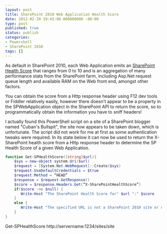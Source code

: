 ```yaml
---
layout: post
title: SharePoint 2010 Web Application Health Score
date: 2012-02-20 19:43:00.000000000 -08:00
type: post
published: true
status: publish
categories:
- Powershell
- SharePoint 2010
tags: []
---
```

<p>As default in SharePoint 2010, each Web Application emits an <a href="http://msdn.microsoft.com/en-us/library/ee557206.aspx">SharePoint Health Score</a> that ranges from 0 to 10 and is an aggregation of many performance stats from the SharePoint farm, including Asp.Net request queue length and available RAM on the Web front end, amongst other factors.</p>
<p>You can obtain the score from a Http response header using F12 dev tools or Fiddler relatively easily, however there doesn't appear to be a property in the SPWebApplication object in the SharePoint API to return the score, so to programmatically obtain the information you have to sniff headers!</p>
<p>I actually found this PowerShell script on a site of a SharePoint blogger named "Cuban's Bullspit", the site now appears to be taken down, which is unfortunate. The script did not work for me at first as some authentication tweaks were required. In its state below it can now be used to return the X-SharePoint health score from a Http response header to determine the SP Health Score of a given Web Application.</p>

``` powershell
function Get-SPHealthScore([string]$url){
    $sys = new-object system.Uri($url)
    $request = [System.Net.WebRequest]::Create($sys)
    $request.UseDefaultCredentials = $true
    $request.Method = “HEAD”
    $response = $request.GetResponse()
    $score = $response.Headers.Get(“X-SharePointHealthScore”)
    if($score -ne $null) {
       Write-Host "The SharePoint Health Score for" $url ":" $score
    }
    else {
       Write-Host "The specified URL is not a SharePoint 2010 site or does not contain a health score"
    }
}
```

<p>Get-SPHealthScore http:<span class="rem">//servername:1234/sites/site</span></p>
